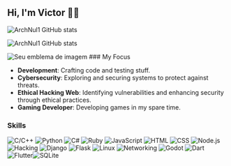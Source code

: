 ## Hi, I'm Victor 🏴‍☠️        

![ArchNul1 GitHub stats](https://github-readme-stats.vercel.app/api?username=VictorHugo0x0&show_icons=true&theme=dark ) 

![ArchNul1 GitHub stats](https://github-readme-stats.vercel.app/api/top-langs/?username=VictorHugo0x0&layout=compact&langs_count=7&theme=dark)     

<img src="https://tryhackme-badges.s3.amazonaws.com/Arch0xFFF.png" alt="Seu emblema de imagem" />
### My Focus

- **Development**: Crafting code and testing stuff.
- **Cybersecurity**: Exploring and securing systems to protect against threats.
- **Ethical Hacking Web**: Identifying vulnerabilities and enhancing security through ethical practices.
- **Gaming Developer**: Developing games in my spare time.







### Skills

![C/C++](https://img.shields.io/badge/-C%2FC%2B%2B-00599C?logo=c&logoColor=white)  ![Python](https://img.shields.io/badge/-Python-306998?logo=python&logoColor=white)  ![C#](https://img.shields.io/badge/-C%23-239120?logo=csharp&logoColor=white)  ![Ruby](https://img.shields.io/badge/-Ruby-CC342D?logo=ruby&logoColor=white)  ![JavaScript](https://img.shields.io/badge/-JavaScript-F7DF1E?logo=javascript&logoColor=black)  ![HTML](https://img.shields.io/badge/-HTML-E34F26?logo=html5&logoColor=white)  ![CSS](https://img.shields.io/badge/-CSS-1572B6?logo=css3&logoColor=white)  ![Node.js](https://img.shields.io/badge/-Node.js-339933?logo=node.js&logoColor=white)  ![Hacking](https://img.shields.io/badge/-Hacking-4B92DB?logo=security&logoColor=white)  ![Django](https://img.shields.io/badge/-Django-092E20?logo=django&logoColor=white)  ![Flask](https://img.shields.io/badge/-Flask-000000?logo=flask&logoColor=white)  ![Linux](https://img.shields.io/badge/-Linux-FCC624?logo=linux&logoColor=black)  ![Networking](https://img.shields.io/badge/-Networking-0073B1?logo=cisco&logoColor=white)  ![Godot](https://img.shields.io/badge/-Godot-3582BF?logo=godot-engine&logoColor=white)
![Dart](https://img.shields.io/badge/-Dart-0175C2?logo=dart&logoColor=white)  ![Flutter](https://img.shields.io/badge/-Flutter-02569B?logo=flutter&logoColor=white)![SQLite](https://img.shields.io/badge/-SQLite-003B57?logo=sqlite&logoColor=white)  




